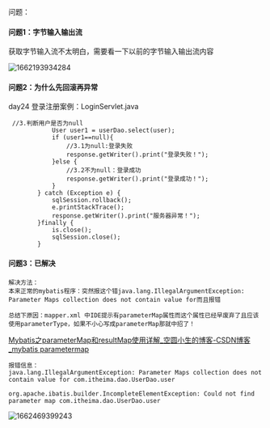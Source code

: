 问题：

#### 问题1：字节输入输出流

获取字节输入流不太明白，需要看一下以前的字节输入输出流内容

![1662193934284](C:\Users\Jasper\AppData\Roaming\Typora\typora-user-images\1662193934284.png)



#### 问题2：为什么先回滚再异常

day24 登录注册案例：LoginServlet.java

```
 //3.判断用户是否为null
            User user1 = userDao.select(user);
            if (user1==null){
                //3.1为null:登录失败
                response.getWriter().print("登录失败！");
            }else {
                //3.2不为null：登录成功
                response.getWriter().print("登录成功！");
            }
        } catch (Exception e) {
            sqlSession.rollback();
            e.printStackTrace();
            response.getWriter().print("服务器异常！");
        }finally {
            is.close();
            sqlSession.close();
        }
```



#### 问题3：已解决

```
解决方法：
本来正常的mybatis程序：突然报这个错java.lang.IllegalArgumentException: Parameter Maps collection does not contain value for而且报错

总结下原因：mapper.xml 中IDE提示有parameterMap属性而这个属性已经早废弃了且应该使用parameterType，如果不小心写成parameterMap那就中招了！
```

[Mybatis之parameterMap和resultMap使用详解_空圆小生的博客-CSDN博客_mybatis parametermap](https://blog.csdn.net/weixin_45680962/article/details/107213638?csdn_share_tail={"type"%3A"blog"%2C"rType"%3A"article"%2C"rId"%3A"107213638"%2C"source"%3A"weixin_59022513"})

```
报错信息：
java.lang.IllegalArgumentException: Parameter Maps collection does not contain value for com.itheima.dao.UserDao.user

org.apache.ibatis.builder.IncompleteElementException: Could not find parameter map com.itheima.dao.UserDao.user
```

![1662469399243](C:\Users\Jasper\AppData\Roaming\Typora\typora-user-images\1662469399243.png)